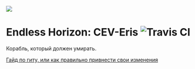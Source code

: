 ![](https://cdn.discordapp.com/attachments/265411250341543936/269612274765791242/eris_128.png)
# Endless Horizon: CEV-Eris ![Travis CI](https://travis-ci.org/Endless-Horizon/CEV-Eris.svg?branch=master)
Корабль, который должен умирать.

[Гайд по гиту, или как правильно привнести свои изменения](https://github.com/Endless-Horizon/CEV-Eris/blob/master/CONTRIBUTING.md)

